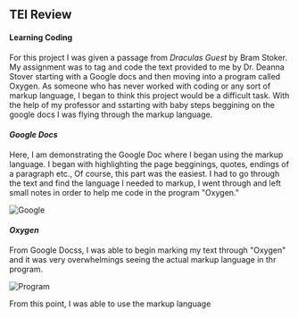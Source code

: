 ## TEI Review

#### Learning Coding 
For this project I was given a passage from _Draculas Guest_ by Bram Stoker. My assignment was to tag and code the text provided to me by Dr. Deanna Stover starting with a Google docs and then moving into a program called Oxygen. As someone who has never worked with coding or any sort of markup language, I began to think this project would be a difficult task. With the help of my professor and sstarting with baby steps beggining on the google docs I was flying through the markup language. 


#### ***Google Docs***

Here, I am demonstrating the Google Doc where I began using the markup language. I began with highlighting the page begginings, quotes, endings of a paragraph etc., Of course, this part was the easiest. I had to go through the text and find the language I needed to markup, I went through and left small notes in order to help me code in the program "Oxygen." 




![Google](https://AdaChicas3.github.io/Ada-Chicas-CNU/images/kp.png)



#### ***Oxygen***

From Google Docss, I was able to begin marking my text through "Oxygen" and it was very overwhelmings seeing the actual markup language in thr program. 

![Program](https://AdaChicas3.github.io/Ada-Chicas-CNU/images/ssc1.png)

From this point, I was able to use the markup language

